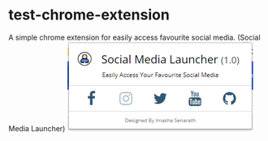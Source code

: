 # test-chrome-extension
A simple chrome extension for easily access favourite social media. (Social Media Launcher)
![Social Media Launcher Logo](images/screenshot.png)
